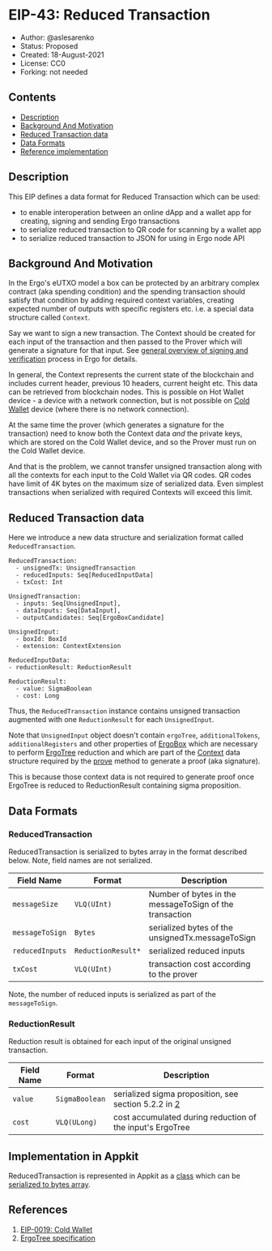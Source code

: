 # EIP-43: Reduced Transaction 

* Author: @aslesarenko
* Status: Proposed
* Created: 18-August-2021
* License: CC0
* Forking: not needed

## Contents
- [Description](#description)
- [Background And Motivation](#background-and-motivation)
- [Reduced Transaction data](#reduced-transaction-data)
- [Data Formats](#data-formats)
- [Reference implementation](#implementation-in-appkit)

## Description
This EIP defines a data format for Reduced Transaction which can be used:
- to enable interoperation between an online dApp and a wallet app for creating, signing and sending Ergo transactions
- to serialize reduced transaction to QR code for scanning by a wallet app
- to serialize reduced transaction to JSON for using in Ergo node API

## Background And Motivation

In the Ergo's eUTXO model a box can be protected by an arbitrary complex
contract (aka spending condition) and the spending transaction should satisfy
that condition by adding required context variables, creating expected number of
outputs with specific registers etc. i.e. a special data structure called
`Context`. 

Say we want to sign a new transaction. The Context should be created for each input of the
transaction and then passed to the Prover which will generate a signature for that input.
See [general overview of signing and
verification](https://github.com/ScorexFoundation/sigmastate-interpreter#sigma-language-background)
process in Ergo for details.

In general, the Context represents the current state of the blockchain and includes
current header, previous 10 headers, current height etc. This data can be retrieved from
blockchain nodes. This is possible on Hot Wallet device - a device with a network
connection, but is not possible on [Cold Wallet](eip-0019.md) device (where there is no
network connection).

At the same time the prover (which generates a signature for the transaction) need to know
both the Context data _and_ the private keys, which are stored on the Cold Wallet device,
and so the Prover must run on the Cold Wallet device.

And that is the problem, we cannot transfer unsigned transaction along with all the
contexts for each input to the Cold Wallet via QR codes. QR codes have limit of 4K bytes
on the maximum size of serialized data. Even simplest transactions when serialized with
required Contexts will exceed this limit.

## Reduced Transaction data

Here we introduce a new data structure and serialization format called
`ReducedTransaction`.

```
ReducedTransaction:
  - unsignedTx: UnsignedTransaction
  - reducedInputs: Seq[ReducedInputData]
  - txCost: Int

UnsignedTransaction:
  - inputs: Seq[UnsignedInput],
  - dataInputs: Seq[DataInput],
  - outputCandidates: Seq[ErgoBoxCandidate]

UnsignedInput:
  - boxId: BoxId
  - extension: ContextExtension

ReducedInputData:
- reductionResult: ReductionResult

ReductionResult:
  - value: SigmaBoolean
  - cost: Long
```

Thus, the `ReducedTransaction` instance contains unsigned transaction augmented with
one `ReductionResult` for each `UnsignedInput`.

Note that `UnsignedInput` object doesn't contain `ergoTree`, `additionalTokens`,
`additionalRegisters` and other properties of
[ErgoBox](https://github.com/ScorexFoundation/sigmastate-interpreter/blob/4533b6a7ae86ada20f3136c70a67a920ae7c43e1/sigmastate/src/main/scala/org/ergoplatform/ErgoBox.scala#L51)
which are necessary to perform
[ErgoTree](https://github.com/ScorexFoundation/sigmastate-interpreter/blob/1a1b003bc30e490d8b5af30e7670227e54e682c2/sigmastate/src/main/scala/sigmastate/Values.scala#L1014)
reduction and which are part of the
[Context](https://github.com/ScorexFoundation/sigmastate-interpreter/blob/e5127f6743db824f7280881cd5c4ecd336075e2f/sigmastate/src/main/scala/org/ergoplatform/ErgoLikeContext.scala#L51)
data structure required by the
[prove](https://github.com/ScorexFoundation/sigmastate-interpreter/blob/f24833d8d4572d77e4a93e5b69360335cb2d7dc1/sigmastate/src/main/scala/sigmastate/interpreter/ProverInterpreter.scala#L104)
method to generate a proof (aka signature).

This is because those context data is not required to generate proof
once ErgoTree is reduced to ReductionResult containing sigma proposition.

## Data Formats

### ReducedTransaction

ReducedTransaction is serialized to bytes array in the format described below. Note, field
names are not serialized.

| Field Name      | Format              | Description                                       |
|-----------------|---------------------|---------------------------------------------------|
| `messageSize`   | `VLQ(UInt)`         | Number of bytes in the messageToSign of the transaction |
| `messageToSign` | `Bytes`             | serialized bytes of the unsignedTx.messageToSign  |
| `reducedInputs` | `ReductionResult*` | serialized reduced inputs                         |
| `txCost`        | `VLQ(UInt)`        | transaction cost according to the prover          |

Note, the number of reduced inputs is serialized as part of the `messageToSign`.

### ReductionResult

Reduction result is obtained for each input of the original unsigned transaction.

| Field Name | Format         | Description                                                         |
|------------|----------------|---------------------------------------------------------------------|
| `value`    | `SigmaBoolean` | serialized sigma proposition, see section 5.2.2 in [2](#references) |
| `cost`     | `VLQ(ULong)`   | cost accumulated during reduction of the input's ErgoTree           |

## Implementation in Appkit

ReducedTransaction is represented in Appkit as a
[class](https://github.com/ergoplatform/ergo-appkit/blob/1d7503595eab13f8762efa36c426ad61dbfd58ce/lib-impl/src/main/java/org/ergoplatform/appkit/impl/ReducedTransactionImpl.java)
which can be [serialized to bytes array](https://github.com/ergoplatform/ergo-appkit/blob/c89e5e3d82d6e51f206c9415ecfe48d8830540dc/common/src/main/java/org/ergoplatform/appkit/AppkitProvingInterpreter.scala#L342).

## References

1. [EIP-0019: Cold Wallet](eip-0019.md)
2. [ErgoTree specification](https://ergoplatform.org/docs/ErgoTree.pdf)